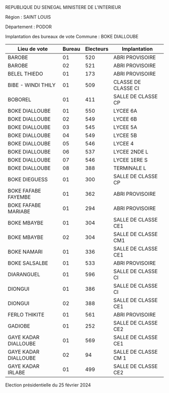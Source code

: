 REPUBLIQUE DU SENEGAL MINISTERE DE L'INTERIEUR

Région : SAINT LOUIS

Département : PODOR

Implantation des bureaux de vote Commune : BOKE DIALLOUBE

| Lieu de vote | Bureau | Electeurs | Implantation |
| - | - | - | - |
| BAROBE | 01 | 520 | ABRI PROVISOIRE |
| BAROBE | 02 | 521 | ABRI PROVISOIRE |
| BELEL THIEDO | 01 | 173 | ABRI PROVISOIRE |
| BIBE - WINDI THILY | 01 | 509 | CLASSE DE CLASSE CI |
| BOBOREL | 01 | 411 | SALLE DE CLASSE CP |
| BOKE DIALLOUBE | 01 | 550 | LYCEE 6A |
| BOKE DIALLOUBE | 02 | 549 | LYCEE 6B |
| BOKE DIALLOUBE | 03 | 545 | LYCEE 5A |
| BOKE DIALLOUBE | 04 | 549 | LYCEE 5B |
| BOKE DIALLOUBE | 05 | 546 | LYCEE 4 |
| BOKE DIALLOUBE | 06 | 537 | LYCEE 2NDE L |
| BOKE DIALLOUBE | 07 | 546 | LYCEE 1ERE S |
| BOKE DIALLOUBE | 08 | 388 | TERMINALE L |
| BOKE DIEGUESS | 01 | 300 | SALLE DE CLASSE CP |
| BOKE FAFABE FAYEMBE | 01 | 362 | ABRI PROVISOIRE |
| BOKE FAFABE MARIABE | 01 | 294 | ABRI PROVISOIRE |
| BOKE MBAYBE | 01 | 304 | SALLE DE CLASSE CE1 |
| BOKE MBAYBE | 02 | 304 | SALLE DE CLASSE CM1 |
| BOKE NAMARI | 01 | 336 | SALLE DE CLASSE CE1 |
| BOKE SALSALBE | 01 | 533 | ABRI PROVISOIRE |
| DIARANGUEL | 01 | 596 | SALLE DE CLASSE CI |
| DIONGUI | 01 | 386 | SALLE DE CLASSE CI |
| DIONGUI | 02 | 388 | SALLE DE CLASSE CE1 |
| FERLO THIKITE | 01 | 561 | ABRI PROVISOIRE |
| GADIOBE | 01 | 252 | SALLE DE CLASSE CE2 |
| GAYE KADAR DIALLOUBE | 01 | 569 | SALLE DE CLASSE CE1 |
| GAYE KADAR DIALLOUBE | 02 | 94 | SALLE DE CLASSE CM 1 |
| GAYE KADAR IRLABE | 01 | 499 | SALLE DE CLASSE CE2 |

<!-- PageNumber="3/32" -->

Election présidentielle du 25 février 2024
